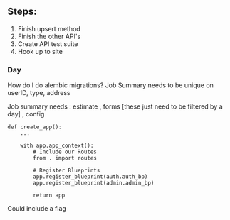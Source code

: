 ## Steps:

1. Finish upsert method
2. Finish the other API's
3. Create API test suite
4. Hook up to site

### Day

How do I do alembic migrations?
Job Summary needs to be unique on userID, type, address

Job summary needs : estimate , forms [these just need to be filtered by a day] , config

```
def create_app():
    ...

    with app.app_context():
        # Include our Routes
        from . import routes

        # Register Blueprints
        app.register_blueprint(auth.auth_bp)
        app.register_blueprint(admin.admin_bp)

        return app
```

Could include a flag 
